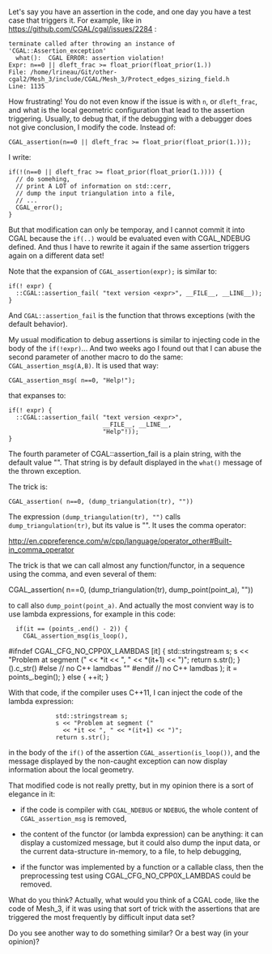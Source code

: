 Let's say you have an assertion in the code, and one day you have a test case that triggers it. For example, like in https://github.com/CGAL/cgal/issues/2284 :
```
terminate called after throwing an instance of 'CGAL::Assertion_exception'
  what():  CGAL ERROR: assertion violation!
Expr: n==0 || dleft_frac >= float_prior(float_prior(1.))
File: /home/lrineau/Git/other-cgal2/Mesh_3/include/CGAL/Mesh_3/Protect_edges_sizing_field.h
Line: 1135
```

How frustrating! You do not even know if the issue is with `n`, or `dleft_frac`, and what is the local geometric configuration that lead to the assertion triggering. Usually, to debug that, if the debugging with a debugger does not give conclusion, I modify the code. Instead of:

    CGAL_assertion(n==0 || dleft_frac >= float_prior(float_prior(1.)));

I write:

    if(!(n==0 || dleft_frac >= float_prior(float_prior(1.)))) {
      // do somehing,
      // print A LOT of information on std::cerr,
      // dump the input triangulation into a file,
      // ...
      CGAL_error();
    }

But that modification can only be temporay, and I cannot commit it into CGAL because the `if(..)` would be evaluated even with CGAL_NDEBUG defined. And thus I have to rewrite it again if the same assertion triggers again on a different data set!

Note that the expansion of `CGAL_assertion(expr);` is similar to:

    if(! expr) {
      ::CGAL::assertion_fail( "text version <expr>", __FILE__, __LINE__));
    }

And `CGAL::assertion_fail` is the function that throws exceptions (with the default behavior).

My usual modification to debug assertions is similar to injecting code in the body of the `if(!expr)`... And two weeks ago I found out that I can abuse the second parameter of another macro to do the same: `CGAL_assertion_msg(A,B)`. It is used that way:

    CGAL_assertion_msg( n==0, "Help!");

that expanses to:

    if(! expr) {
      ::CGAL::assertion_fail( "text version <expr>",
                              __FILE__, __LINE__,
                              "Help"!));
    }

The fourth parameter of CGAL::assertion_fail is a plain string, with the default value "". That string is by default displayed in the `what()` message of the thrown exception.

The trick is:

    CGAL_assertion( n==0, (dump_triangulation(tr), ""))

The expression `(dump_triangulation(tr), "")` calls `dump_triangulation(tr)`, but its value is "". It uses the comma operator:

http://en.cppreference.com/w/cpp/language/operator_other#Built-in_comma_operator

The trick is that we can call almost any function/functor, in a sequence using the comma, and even several of them:

  CGAL_assertion( n==0, (dump_triangulation(tr), dump_point(point_a), ""))

to call also `dump_point(point_a)`. And actually the most convient way is to use lambda expressions, for example in this code:

      if(it == (points_.end() - 2)) {
        CGAL_assertion_msg(is_loop(),
#ifndef CGAL_CFG_NO_CPP0X_LAMBDAS
                           [it] {
                             std::stringstream s;
                             s << "Problem at segment ("
                               << *it << ", " << *(it+1) << ")";
                             return s.str();
                           }().c_str()
#else // no C++ lamdbas
                           ""
#endif // no C++ lamdbas
                           );
        it = points_.begin();
      } else {
        ++it;
      }

With that code, if the compiler uses C++11, I can inject the code of the lambda expression:

                 std::stringstream s;
                 s << "Problem at segment ("
                   << *it << ", " << *(it+1) << ")";
                 return s.str();

in the body of the `if()` of the assertion `CGAL_assertion(is_loop())`, and the message displayed by the non-caught exception can now display information about the local geometry.

That modified code is not really pretty, but in my opinion there is a sort of elegance in it:

  - if the code is compiler with `CGAL_NDEBUG` or `NDEBUG`, the whole content of `CGAL_assertion_msg` is removed,

  - the content of the functor (or lambda expression) can be anything: it can display a customized message, but it could also dump the input data, or the current data-structure in-memory, to a file, to help debugging,

  - if the functor was implemented by a function or a callable class, then the preprocessing test using CGAL_CFG_NO_CPP0X_LAMBDAS could be removed.

What do you think? Actually, what would you think of a CGAL code, like the code of Mesh_3, if it was using that sort of trick with the assertions that are triggered the most frequently by difficult input data set?

Do you see another way to do something similar? Or a best way (in your opinion)?
